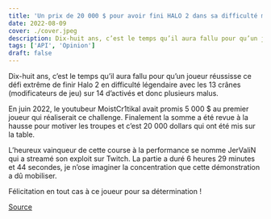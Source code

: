 ```yaml
---
title: 'Un prix de 20 000 $ pour avoir fini HALO 2 dans sa difficulté maximale'
date: 2022-08-09
cover: ./cover.jpeg
description: Dix-huit ans, c’est le temps qu’il aura fallu pour qu’un joueur réussisse ce défi extrême de finir Halo 2 en difficulté légendaire...
tags: ['API', 'Opinion']
draft: false
---
```


Dix-huit ans, c’est le temps qu’il aura fallu pour qu’un joueur réussisse ce défi extrême de finir Halo 2 en difficulté légendaire avec les 13 crânes (modificateurs de jeu) sur 14 d’activés et donc plusieurs malus.

En juin 2022, le youtubeur MoistCr1tikal avait promis 5 000 $ au premier joueur qui réaliserait ce challenge. Finalement la somme a été revue à la hausse pour motiver les troupes et c’est 20 000 dollars qui ont été mis sur la table.

L’heureux vainqueur de cette course à la performance se nomme JerValiN qui a streamé son exploit sur Twitch. La partie a duré 6 heures 29 minutes et 44 secondes, je n’ose imaginer la concentration que cette démonstration a dû mobiliser.

Félicitation en tout cas à ce joueur pour sa détermination !

[Source](https://geeko.lesoir.be/2022/08/07/il-remporte-20-000-en-terminant-le-fps-le-plus-dur/)